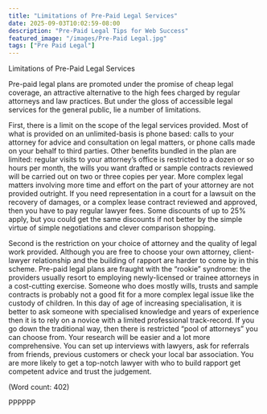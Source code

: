 ```yaml
---
title: "Limitations of Pre-Paid Legal Services"
date: 2025-09-03T10:02:59-08:00
description: "Pre-Paid Legal Tips for Web Success"
featured_image: "/images/Pre-Paid Legal.jpg"
tags: ["Pre Paid Legal"]
---
```


Limitations of Pre-Paid Legal Services

Pre-paid legal plans are promoted under the promise of cheap legal 
coverage, an attractive alternative to the high fees charged by regular 
attorneys and law practices. But under the gloss of accessible legal 
services for the general public, lie a number of limitations.

First, there is a limit on the scope of the legal services provided. Most 
of what is provided on an unlimited-basis is phone based: calls to your 
attorney for advice and consultation on legal matters, or phone calls made 
on your behalf to third parties. Other benefits bundled in the plan are 
limited: regular visits to your attorney’s office is restricted to a dozen 
or so hours per month, the wills you want drafted or sample contracts 
reviewed will be carried out on two or three copies per year. More complex 
legal matters involving more time and effort on the part of your attorney 
are not provided outright. If you need representation in a court for a 
lawsuit on the recovery of damages, or a complex lease contract reviewed 
and approved, then you have to pay regular lawyer fees. Some discounts of 
up to 25% apply, but  you could get the same discounts if not better by 
the simple virtue of simple negotiations and clever comparison shopping.

Second is the restriction on your choice of attorney and the quality of 
legal work provided. Although you are free to choose your own attorney, 
client-lawyer relationship and the building of rapport are harder to come 
by in this scheme. 
Pre-paid legal plans are fraught with the “rookie” syndrome: the providers 
usually resort to employing newly-licensed or trainee attorneys in a 
cost-cutting exercise. Someone who does mostly  wills, trusts and sample 
contracts is probably not a good fit for a more complex legal issue like 
the custody of  children. In this day of age of increasing specialisation, 
it is better to ask someone with specialised knowledge and years of 
experience then it is to rely on a novice with a limited professional 
track-record. 
If you go down the traditional way, then there is restricted “pool of 
attorneys” you can choose from. Your research will be easier and a lot 
more comprehensive. You can set up interviews with lawyers, ask for 
referrals from friends, previous customers or check your local bar 
association. You are more likely to get a top-notch lawyer with who to 
build rapport get competent advice and trust the judgement. 

(Word count: 402)

PPPPPP


